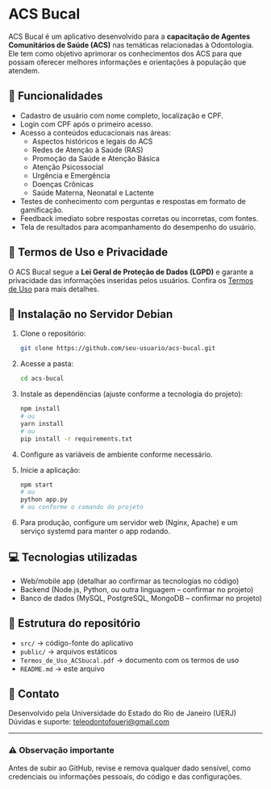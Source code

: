 # ACS Bucal

ACS Bucal é um aplicativo desenvolvido para a **capacitação de Agentes Comunitários de Saúde (ACS)** nas temáticas relacionadas à Odontologia. Ele tem como objetivo aprimorar os conhecimentos dos ACS para que possam oferecer melhores informações e orientações à população que atendem.

## 📱 Funcionalidades

- Cadastro de usuário com nome completo, localização e CPF.
- Login com CPF após o primeiro acesso.
- Acesso a conteúdos educacionais nas áreas:
  - Aspectos históricos e legais do ACS
  - Redes de Atenção à Saúde (RAS)
  - Promoção da Saúde e Atenção Básica
  - Atenção Psicossocial
  - Urgência e Emergência
  - Doenças Crônicas
  - Saúde Materna, Neonatal e Lactente
- Testes de conhecimento com perguntas e respostas em formato de gamificação.
- Feedback imediato sobre respostas corretas ou incorretas, com fontes.
- Tela de resultados para acompanhamento do desempenho do usuário.

## 🔐 Termos de Uso e Privacidade

O ACS Bucal segue a **Lei Geral de Proteção de Dados (LGPD)** e garante a privacidade das informações inseridas pelos usuários. Confira os [Termos de Uso](Termos_de_Uso_ACSbucal.pdf) para mais detalhes.

## 🚀 Instalação no Servidor Debian

1. Clone o repositório:
   ```bash
   git clone https://github.com/seu-usuario/acs-bucal.git
   ```

2. Acesse a pasta:
   ```bash
   cd acs-bucal
   ```

3. Instale as dependências (ajuste conforme a tecnologia do projeto):
   ```bash
   npm install
   # ou
   yarn install
   # ou
   pip install -r requirements.txt
   ```

4. Configure as variáveis de ambiente conforme necessário.

5. Inicie a aplicação:
   ```bash
   npm start
   # ou
   python app.py
   # ou conforme o comando do projeto
   ```

6. Para produção, configure um servidor web (Nginx, Apache) e um serviço systemd para manter o app rodando.

## 💻 Tecnologias utilizadas

- Web/mobile app (detalhar ao confirmar as tecnologias no código)
- Backend (Node.js, Python, ou outra linguagem – confirmar no projeto)
- Banco de dados (MySQL, PostgreSQL, MongoDB – confirmar no projeto)

## 📂 Estrutura do repositório

- `src/` → código-fonte do aplicativo
- `public/` → arquivos estáticos
- `Termos_de_Uso_ACSbucal.pdf` → documento com os termos de uso
- `README.md` → este arquivo

## 📧 Contato

Desenvolvido pela Universidade do Estado do Rio de Janeiro (UERJ)  
Dúvidas e suporte: [teleodontofouerj@gmail.com](mailto:teleodontofouerj@gmail.com)

---

### ⚠️ Observação importante
Antes de subir ao GitHub, revise e remova qualquer dado sensível, como credenciais ou informações pessoais, do código e das configurações.
